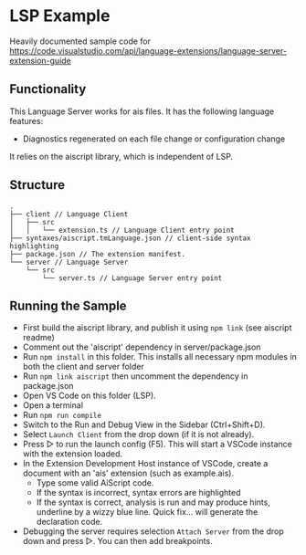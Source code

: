 # LSP Example

Heavily documented sample code for https://code.visualstudio.com/api/language-extensions/language-server-extension-guide

## Functionality

This Language Server works for ais files. It has the following language features:
- Diagnostics regenerated on each file change or configuration change

It relies on the aiscript library, which is independent of LSP.

## Structure

```
.
├── client // Language Client
│   ├── src
│   │   └── extension.ts // Language Client entry point
├── syntaxes/aiscript.tmLanguage.json // client-side syntax highlighting
├── package.json // The extension manifest.
└── server // Language Server
    └── src
        └── server.ts // Language Server entry point
```

## Running the Sample
- First build the aiscript library, and publish it using `npm link` (see aiscript readme)
- Comment out the 'aiscript' dependency in server/package.json
- Run `npm install` in this folder. This installs all necessary npm modules in both the client and server folder
- Run `npm link aiscript` then uncomment the dependency in package.json
- Open VS Code on this folder (LSP).
- Open a terminal
- Run `npm run compile`
- Switch to the Run and Debug View in the Sidebar (Ctrl+Shift+D).
- Select `Launch Client` from the drop down (if it is not already).
- Press ▷ to run the launch config (F5). This will start a VSCode instance with the extension loaded.
- In the Extension Development Host instance of VSCode, create a document with an 'ais' extension (such as example.ais).
  - Type some valid AiScript code.
  - If the syntax is incorrect, syntax errors are highlighted 
  - If the syntax is correct, analysis is run and may produce hints, underline by a wizzy blue line. Quick fix... will generate the declaration code.
 - Debugging the server requires selection `Attach Server` from the drop down and press ▷. You can then add breakpoints.